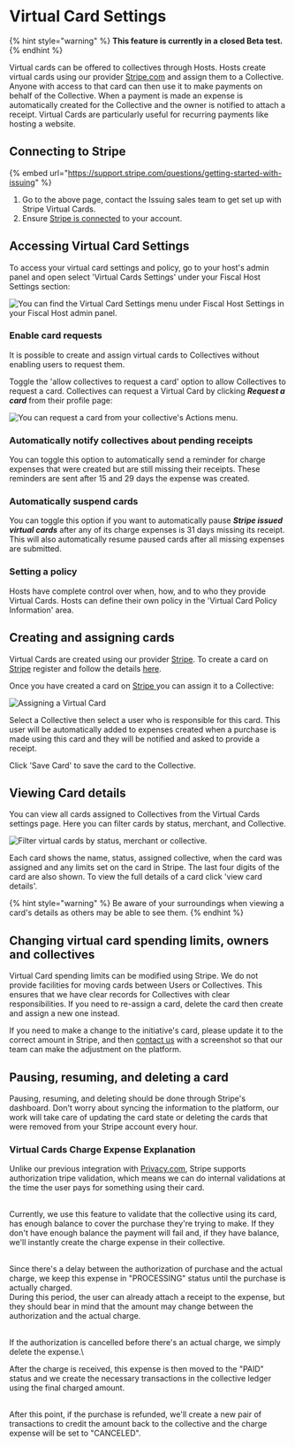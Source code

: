 # Virtual Card Settings

{% hint style="warning" %}
**This feature is currently in a closed Beta test.**
{% endhint %}

Virtual cards can be offered to collectives through Hosts. Hosts create virtual cards using our provider [Stripe.com](https://www.stripe.com) and assign them to a Collective. Anyone with access to that card can then use it to make payments on behalf of the Collective. When a payment is made an expense is automatically created for the Collective and the owner is notified to attach a receipt. Virtual Cards are particularly useful for recurring payments like hosting a website.

## Connecting to Stripe

{% embed url="https://support.stripe.com/questions/getting-started-with-issuing" %}

1. Go to the above page, contact the Issuing sales team to get set up with Stripe Virtual Cards.&#x20;
2. Ensure [Stripe is connected](../receiving-money/credit-card.md) to your account.&#x20;

## Accessing Virtual Card Settings

To access your virtual card settings and policy, go to your host's admin panel and open select 'Virtual Cards Settings' under your Fiscal Host Settings section:

![You can find the Virtual Card Settings menu under Fiscal Host Settings in your Fiscal Host admin panel.](<../../.gitbook/assets/image (50) (1).png>)

### Enable card requests

It is possible to create and assign virtual cards to Collectives without enabling users to request them.&#x20;

Toggle the 'allow collectives to request a card' option to allow Collectives to request a card. Collectives can request a Virtual Card by clicking _**Request a card**_ from their profile page:

![You can request a card from your collective's Actions menu.](<../../.gitbook/assets/image (52) (1).png>)

### Automatically notify collectives about pending receipts

You can toggle this option to automatically send a reminder for charge expenses that were created but are still missing their receipts. These reminders are sent after 15 and 29 days the expense was created.

### Automatically suspend cards

You can toggle this option if you want to automatically pause _**Stripe issued virtual cards**_ after any of its charge expenses is 31 days missing its receipt. This will also automatically resume paused cards after all missing expenses are submitted.

### Setting a policy

Hosts have complete control over when, how, and to who they provide Virtual Cards. Hosts can define their own policy in the 'Virtual Card Policy Information' area.

## Creating and assigning cards

Virtual Cards are created using our provider [Stripe](https://www.stripe.com). To create a card on [Stripe](https://www.stripe.com) register and follow the details [here](https://stripe.com/en-gb-fr/issuing).

Once you have created a card on [Stripe ](https://stripe.com/en-gb-fr)you can assign it to a Collective:

![Assigning a Virtual Card](../../.gitbook/assets/screenshot-2021-05-12-at-12.54.06.png)

Select a Collective then select a user who is responsible for this card. This user will be automatically added to expenses created when a purchase is made using this card and they will be notified and asked to provide a receipt.

Click 'Save Card' to save the card to the Collective.

## Viewing Card details

You can view all cards assigned to Collectives from the Virtual Cards settings page. Here you can filter cards by status, merchant, and Collective.

![Filter virtual cards by status, merchant or collective.](../../.gitbook/assets/screenshot-2021-05-12-at-16.11.02.png)

Each card shows the name, status, assigned collective, when the card was assigned and any limits set on the card in Stripe. The last four digits of the card are also shown. To view the full details of a card click 'view card details'.

{% hint style="warning" %}
Be aware of your surroundings when viewing a card's details as others may be able to see them.
{% endhint %}

## Changing virtual card spending limits, owners and collectives

Virtual Card spending limits can be modified using Stripe. We do not provide facilities for moving cards between Users or Collectives. This ensures that we have clear records for Collectives with clear responsibilities. If you need to re-assign a card, delete the card then create and assign a new one instead.

If you need to make a change to the initiative's card, please update it to the correct amount in Stripe, and then [contact us](https://opencollective.com/contact) with a screenshot so that our team can make the adjustment on the platform.

## Pausing, resuming, and deleting a card

Pausing, resuming, and deleting should be done through Stripe's dashboard. Don't worry about syncing the information to the platform, our work will take care of updating the card state or deleting the cards that were removed from your Stripe account every hour.

### Virtual Cards Charge Expense Explanation

Unlike our previous integration with [Privacy.com](http://privacy.com/), Stripe supports authorization tripe validation, which means we can do internal validations at the time the user pays for something using their card.

\
Currently, we use this feature to validate that the collective using its card, has enough balance to cover the purchase they're trying to make. If they don't have enough balance the payment will fail and, if they have balance, we'll instantly create the charge expense in their collective.

\
Since there's a delay between the authorization of purchase and the actual charge, we keep this expense in "PROCESSING" status until the purchase is actually charged.\
During this period, the user can already attach a receipt to the expense, but they should bear in mind that the amount may change between the authorization and the actual charge.

\
If the authorization is cancelled before there's an actual charge, we simply delete the expense.\


After the charge is received, this expense is then moved to the "PAID" status and we create the necessary transactions in the collective ledger using the final charged amount.

\
After this point, if the purchase is refunded, we'll create a new pair of transactions to credit the amount back to the collective and the charge expense will be set to "CANCELED".&#x20;
